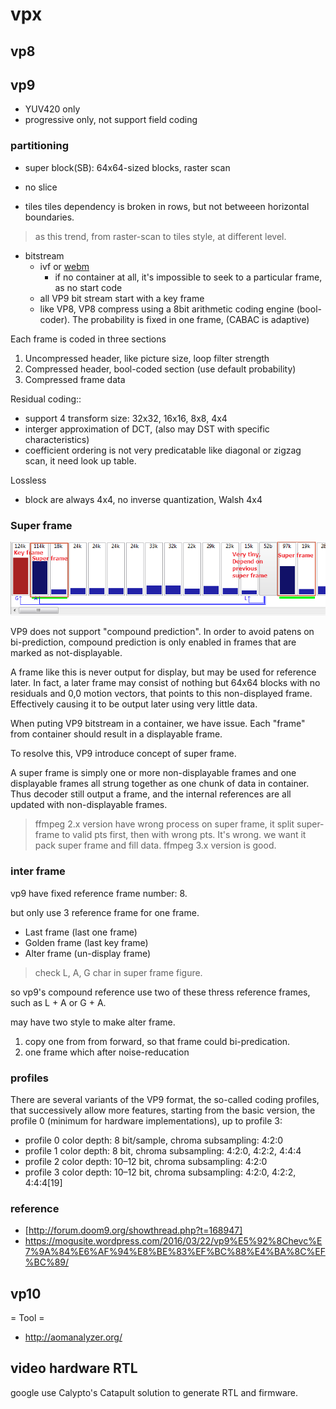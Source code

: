 # vpx
## vp8
## vp9
- YUV420 only
- progressive only, not support field coding

### partitioning
- super block(SB): 64x64-sized blocks, raster scan

- no slice
- tiles
    tiles dependency is broken in rows, but not betweeen horizontal boundaries.

> as this trend, from raster-scan to tiles style, at different level.

- bitstream
    - ivf or [webm](mkv.wiki#webm)
        - if no container at all, it's impossible to seek to a particular frame, as no start code
    - all VP9 bit stream start with a key frame
    - like VP8, VP8 compress using a 8bit arithmetic coding engine (bool-coder). The probability is fixed in one frame, (CABAC is adaptive)

Each frame is coded in three sections

1. Uncompressed header, like picture size, loop filter strength
1. Compressed header, bool-coded section (use default probability)
1. Compressed frame data

Residual coding::

- support 4 transform size: 32x32, 16x16, 8x8, 4x4
- interger approximation of DCT, (also may DST with specific characteristics)
- coefficient ordering is not very predicatable like diagonal or zigzag scan, it need look up table.

Lossless

- block are always 4x4, no inverse quantization, Walsh 4x4

### Super frame

![super frame](img/super_frame.png)

VP9 does not support "compound prediction". In order to avoid patens on bi-prediction, compound prediction is only enabled in frames that are marked as not-displayable.

A frame like this is never output for display, but may be used for reference later. In fact, a later frame may consist of nothing but 64x64 blocks  with no residuals and 0,0 motion vectors, that points to this non-displayed frame. Effectively causing it to be output later using very little data.

When puting VP9 bitstream in a container, we have issue. Each "frame" from container should result in a displayable frame.

To resolve this, VP9 introduce concept of super frame.

A super frame is simply one or more non-displayable frames and one displayable frames all strung together as one chunk of data in container. Thus decoder still output a frame, and the internal references are all updated with non-displayable frames.

> ffmpeg 2.x version have wrong process on super frame, it split super-frame to valid pts first, then with wrong pts. It's wrong. we want it pack super frame and fill data.
> ffmpeg 3.x version is good.

### inter frame

vp9 have fixed reference frame number: 8.

but only use 3 reference frame for one frame.

- Last frame (last one frame)
- Golden frame (last key frame)
- Alter frame (un-display frame)

> check L, A, G char in super frame figure.

so vp9's compound reference use two of these thress reference frames, such as L + A or G + A.

may have two style to make alter frame.

1. copy one from from forward, so that frame could bi-predication.
1. one frame which after noise-reducation

### profiles

There are several variants of the VP9 format, the so-called coding profiles, that successively allow more features, starting from the basic version, the profile 0 (minimum for hardware implementations), up to profile 3:

- profile 0
color depth: 8 bit/sample, chroma subsampling: 4:2:0
- profile 1
color depth: 8 bit, chroma subsampling: 4:2:0, 4:2:2, 4:4:4
- profile 2
color depth: 10–12 bit, chroma subsampling: 4:2:0
- profile 3
color depth: 10–12 bit, chroma subsampling: 4:2:0, 4:2:2, 4:4:4[19]

### reference
- [http://forum.doom9.org/showthread.php?t=168947]
- https://mogusite.wordpress.com/2016/03/22/vp9%E5%92%8Chevc%E7%9A%84%E6%AF%94%E8%BE%83%EF%BC%88%E4%BA%8C%EF%BC%89/

## vp10

= Tool =
- http://aomanalyzer.org/

## video hardware RTL

google use  Calypto's Catapult solution to generate RTL and firmware.
